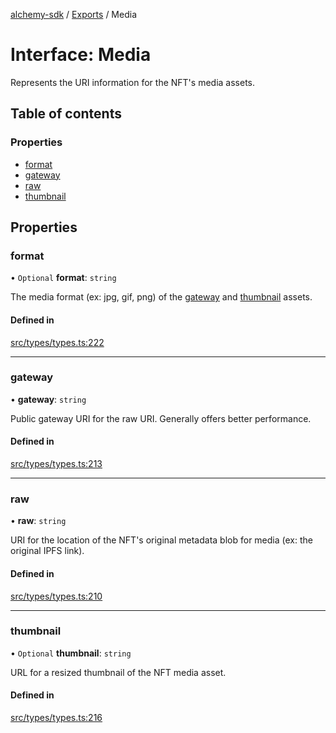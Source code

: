 [alchemy-sdk](../README.md) / [Exports](../modules.md) / Media

# Interface: Media

Represents the URI information for the NFT's media assets.

## Table of contents

### Properties

- [format](Media.md#format)
- [gateway](Media.md#gateway)
- [raw](Media.md#raw)
- [thumbnail](Media.md#thumbnail)

## Properties

### format

• `Optional` **format**: `string`

The media format (ex: jpg, gif, png) of the [gateway](Media.md#gateway) and
[thumbnail](Media.md#thumbnail) assets.

#### Defined in

[src/types/types.ts:222](https://github.com/alchemyplatform/alchemy-sdk-js/blob/ae75103/src/types/types.ts#L222)

___

### gateway

• **gateway**: `string`

Public gateway URI for the raw URI. Generally offers better performance.

#### Defined in

[src/types/types.ts:213](https://github.com/alchemyplatform/alchemy-sdk-js/blob/ae75103/src/types/types.ts#L213)

___

### raw

• **raw**: `string`

URI for the location of the NFT's original metadata blob for media (ex: the
original IPFS link).

#### Defined in

[src/types/types.ts:210](https://github.com/alchemyplatform/alchemy-sdk-js/blob/ae75103/src/types/types.ts#L210)

___

### thumbnail

• `Optional` **thumbnail**: `string`

URL for a resized thumbnail of the NFT media asset.

#### Defined in

[src/types/types.ts:216](https://github.com/alchemyplatform/alchemy-sdk-js/blob/ae75103/src/types/types.ts#L216)
